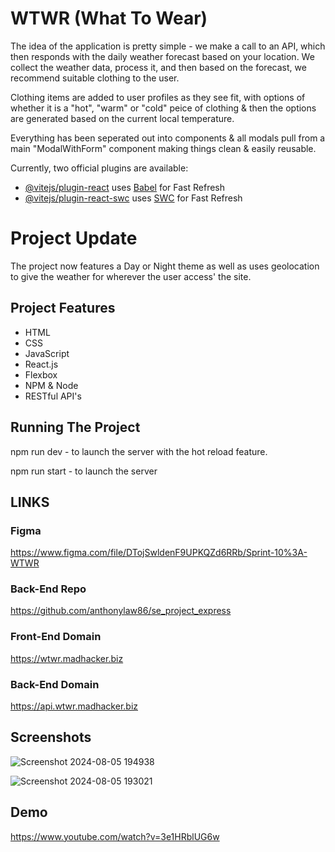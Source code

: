 # WTWR (What To Wear)

The idea of the application is pretty simple - we make a call to an API, which then responds with the daily weather forecast based on your location. We collect the weather data, process it, and then based on the forecast, we recommend suitable clothing to the user.

Clothing items are added to user profiles as they see fit, with options of whether it is a "hot", "warm" or "cold" peice of clothing & then the options are generated based on the current local temperature.

Everything has been seperated out into components & all modals pull from a main "ModalWithForm" component making things clean & easily reusable.

Currently, two official plugins are available:

- [@vitejs/plugin-react](https://github.com/vitejs/vite-plugin-react/blob/main/packages/plugin-react/README.md) uses [Babel](https://babeljs.io/) for Fast Refresh
- [@vitejs/plugin-react-swc](https://github.com/vitejs/vite-plugin-react-swc) uses [SWC](https://swc.rs/) for Fast Refresh

# Project Update

The project now features a Day or Night theme as well as uses geolocation to give the weather for wherever the user access' the site.

## Project Features

- HTML
- CSS
- JavaScript
- React.js
- Flexbox
- NPM & Node
- RESTful API's

## Running The Project

npm run dev - to launch the server with the hot reload feature.

npm run start - to launch the server

## LINKS

### Figma

https://www.figma.com/file/DTojSwldenF9UPKQZd6RRb/Sprint-10%3A-WTWR

### Back-End Repo

https://github.com/anthonylaw86/se_project_express

### Front-End Domain

https://wtwr.madhacker.biz

### Back-End Domain

https://api.wtwr.madhacker.biz

## Screenshots

![Screenshot 2024-08-05 194938](https://github.com/user-attachments/assets/7f91f9f4-db9c-4a04-a4e5-ed1595a0b537)

![Screenshot 2024-08-05 193021](https://github.com/user-attachments/assets/97fc73d2-51d1-4a15-88dd-d803343192a3)

## Demo

https://www.youtube.com/watch?v=3e1HRblUG6w
